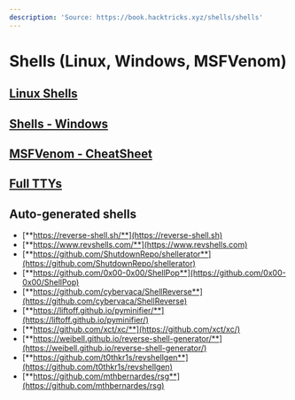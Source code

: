 ```yaml
---
description: 'Source: https://book.hacktricks.xyz/shells/shells'
---
```


# Shells (Linux, Windows, MSFVenom)

## ​[**Linux Shells**](linux-shells.md)​ <a href="#shells-linux" id="shells-linux"></a>

## ​[**Shells - Windows**](windows-shells.md)​ <a href="#shells-windows" id="shells-windows"></a>

## ​[**MSFVenom - CheatSheet**](msfvenom.md)​ <a href="#msfvenom-cheatsheet" id="msfvenom-cheatsheet"></a>

## ​[**Full TTYs**](full-ttys.md)​ <a href="#full-ttys" id="full-ttys"></a>

## **Auto-generated shells** <a href="#auto-generated-shells" id="auto-generated-shells"></a>

* ​[**https://reverse-shell.sh/**](https://reverse-shell.sh)​
* ​[**https://www.revshells.com/**](https://www.revshells.com)​
* ​[**https://github.com/ShutdownRepo/shellerator**](https://github.com/ShutdownRepo/shellerator)​
* ​[**https://github.com/0x00-0x00/ShellPop**](https://github.com/0x00-0x00/ShellPop)​
* ​[**https://github.com/cybervaca/ShellReverse**](https://github.com/cybervaca/ShellReverse)​
* ​[**https://liftoff.github.io/pyminifier/**](https://liftoff.github.io/pyminifier/)​
* ​[**https://github.com/xct/xc/**](https://github.com/xct/xc/)​
* ​[**https://weibell.github.io/reverse-shell-generator/**](https://weibell.github.io/reverse-shell-generator/)​
* ​[**https://github.com/t0thkr1s/revshellgen**](https://github.com/t0thkr1s/revshellgen)​
* ​[**https://github.com/mthbernardes/rsg**](https://github.com/mthbernardes/rsg)​
